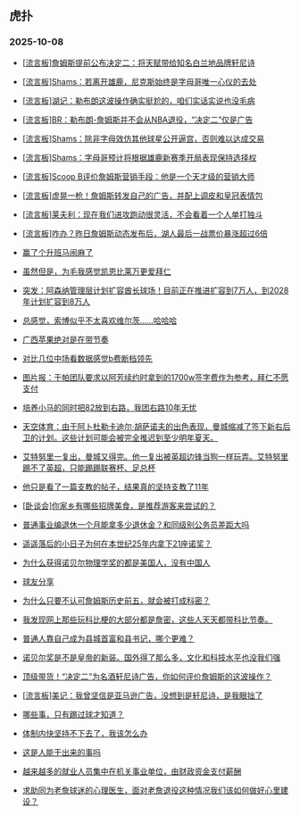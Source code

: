 ## 虎扑 
### 2025-10-08

+ [[流言板]詹姆斯提前公布决定二：将天赋带给知名白兰地品牌轩尼诗](https://bbs.hupu.com/635082248.html)

+ [[流言板]Shams：若离开雄鹿，尼克斯始终是字母哥唯一心仪的去处](https://bbs.hupu.com/635080215.html)

+ [[流言板]湖记：勒布朗这波操作确实挺尬的，咱们实话实说也没毛病](https://bbs.hupu.com/635082418.html)

+ [[流言板]BR：勒布朗-詹姆斯并不会从NBA退役，“决定二”仅是广告](https://bbs.hupu.com/635082310.html)

+ [[流言板]Shams：除非字母效仿其他球星公开逼宫，否则难以达成交易](https://bbs.hupu.com/635080570.html)

+ [[流言板]Shams：字母哥预计将根据雄鹿新赛季开局表现保持选择权](https://bbs.hupu.com/635081668.html)

+ [[流言板]Scoop B评价詹姆斯营销手段：他是一个天才级的营销大师](https://bbs.hupu.com/635082385.html)

+ [[流言板]虚晃一枪！詹姆斯转发自己的广告，并配上调皮和皇冠表情包](https://bbs.hupu.com/635082491.html)

+ [[流言板]莱夫利：现在我们进攻跑动很灵活，不会看着一个人单打独斗](https://bbs.hupu.com/635079671.html)

+ [[流言板]咋办？昨日詹姆斯动态发布后，湖人最后一战票价暴涨超过6倍](https://bbs.hupu.com/635082663.html)

+ [赢了个升班马闹麻了](https://bbs.hupu.com/635078885.html)

+ [虽然但是，为毛我感觉凯恩比莱万更爱拜仁](https://bbs.hupu.com/635076362.html)

+ [突发：阿森纳管理层计划扩容酋长球场！目前正在推进扩容到7万人，到2028年计划扩容到8万人](https://bbs.hupu.com/635080208.html)

+ [总感觉，索博似乎不太喜欢维尔茨……哈哈哈](https://bbs.hupu.com/635079910.html)

+ [广西苹果绝对是在带节奏](https://bbs.hupu.com/635077945.html)

+ [对比几位中场看数据感觉b费断档领先](https://bbs.hupu.com/635078046.html)

+ [图片报：于帕团队要求以阿芳续约时拿到的1700w签字费作为参考，拜仁不愿支付](https://bbs.hupu.com/635078144.html)

+ [培养小马的同时把82放到右路，我团右路10年无忧](https://bbs.hupu.com/635078519.html)

+ [天空体育：由于阿卜杜勒卡迪尔·胡萨诺夫的出色表现，曼城缩减了签下新右后卫的计划。这些计划可能会被完全推迟到至少明年夏天。](https://bbs.hupu.com/635079232.html)

+ [艾特努里一复出，曼城又得完。他一复出被英超边锋当狗一样玩弄。艾特努里踢不了英超，只能踢踢联赛杯、足总杯](https://bbs.hupu.com/635078712.html)

+ [他只是看了一篇支教的帖子，结果真的坚持支教了11年](https://bbs.hupu.com/635080332.html)

+ [[卧谈会]你家乡有哪些招牌美食，是推荐游客来尝试的？](https://bbs.hupu.com/635080315.html)

+ [普通事业编退休一个月能拿多少退休金？和同级别公务员差距大吗](https://bbs.hupu.com/635079957.html)

+ [遥遥落后的小日子为何在本世纪25年内拿下21座诺奖？](https://bbs.hupu.com/635079427.html)

+ [为什么获得诺贝尔物理学奖的都是美国人，没有中国人](https://bbs.hupu.com/635080282.html)

+ [球友分享](https://bbs.hupu.com/635081526.html)

+ [为什么只要不认可詹姆斯历史前五，就会被打成科密？](https://bbs.hupu.com/635079697.html)

+ [我发现网上那些玩科比梗的大部分都是詹密，这些人天天都带科比节奏。](https://bbs.hupu.com/635079756.html)

+ [普通人靠自己成为县城首富和县书记，哪个更难？](https://bbs.hupu.com/635079372.html)

+ [诺贝尔奖是不是皇帝的新装。国外得了那么多，文化和科技水平也没我们强](https://bbs.hupu.com/635079348.html)

+ [顶级带货！“决定二”为名酒轩尼诗广告，你如何评价詹姆斯的这波操作？](https://bbs.hupu.com/635082769.html)

+ [[流言板]美记：我曾坚信是亚马逊广告，没想到是轩尼诗，是我眼拙了](https://bbs.hupu.com/635082700.html)

+ [哪些事，只有踢过球才知道？](https://bbs.hupu.com/635081393.html)

+ [体制内快坚持不下去了，我该怎么办](https://bbs.hupu.com/635082972.html)

+ [这是人能干出来的事吗](https://bbs.hupu.com/635082411.html)

+ [越来越多的就业人员集中在机关事业单位，由财政资金支付薪酬](https://bbs.hupu.com/635081269.html)

+ [求助同为老詹球迷的心理医生，面对老詹退役这种情况我们该如何做好心里建设？](https://bbs.hupu.com/635079838.html)

